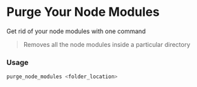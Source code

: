 # Purge Your Node Modules

Get rid of your node modules with one command

> Removes all the node modules inside a particular directory

### Usage

```zsh
purge_node_modules <folder_location>
```
